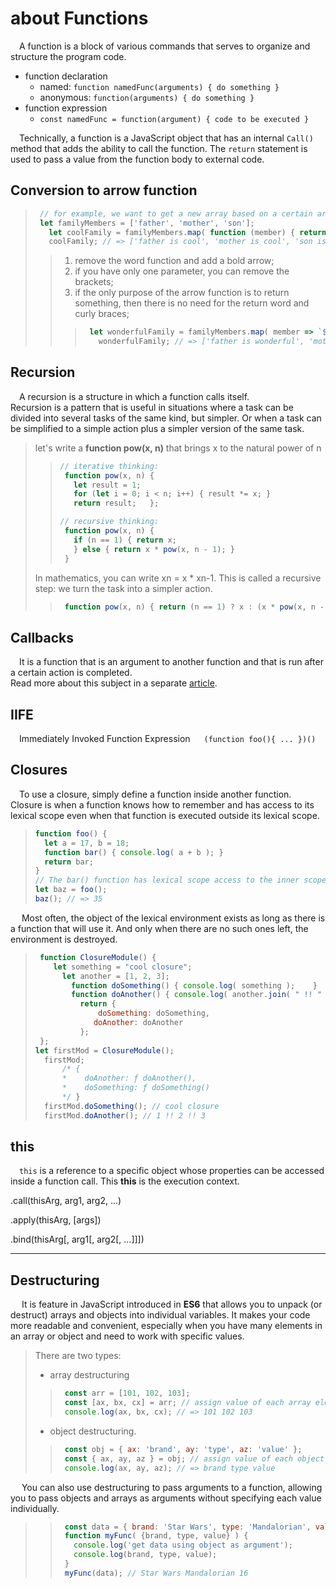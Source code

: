 # about Functions

&emsp;A function is a block of various commands that serves to organize and structure the program code.
* function declaration
  + named: ``function namedFunc(arguments) { do something }``
  + anonymous: ``function(arguments) { do something }``
* function expression
  + ``const namedFunc = function(argument) { code to be executed }``

&emsp;Technically, a function is a JavaScript object that has an internal ``Call()`` method that adds the ability to call the function.
The ``return`` statement is used to pass a value from the function body to external code.

## Conversion to arrow function
> ```javascript
>  // for example, we want to get a new array based on a certain array
>  let familyMembers = ['father', 'mother', 'son'];
>    let coolFamily = familyMembers.map( function (member) { return `${member} is cool`; } );
>    coolFamily; // => ['father is cool', 'mother is cool', 'son is cool']
> ```
> > 1. remove the word function and add a bold arrow;
> > 2. if you have only one parameter, you can remove the brackets;
> > 3. if the only purpose of the arrow function is to return something, then there is no need for the return word and curly braces;
> > > ```javascript
> > >  let wonderfulFamily = familyMembers.map( member => `${member} is wonderful`);
> > >    wonderfulFamily; // => ['father is wonderful', 'mother is wonderful', 'son is wonderful']
> > > ```

## Recursion
&emsp;A recursion is a structure in which a function calls itself.<br>
Recursion is a pattern that is useful in situations where a task can be divided into several tasks of the same kind, but simpler. Or when a task can be simplified to a simple action plus a simpler version of the same task.

> let's write a **function pow(x, n)** that brings x to the natural power of n
> > ```javascript
> > // iterative thinking:
> >  function pow(x, n) {  
> >    let result = 1;
> >    for (let i = 0; i < n; i++) { result *= x; } 
> >    return result;	};
> >
> > // recursive thinking:
> >  function pow(x, n) {
> >    if (n == 1) { return x;
> >    } else { return x * pow(x, n - 1); } 
> >  }
> > ```
> In mathematics, you can write xn = x * xn-1. This is called a recursive step: we turn the task into a simpler action.
> > ```javascript
> >  function pow(x, n) { return (n == 1) ? x : (x * pow(x, n - 1)); }
> > ```

## Callbacks
&emsp;It is a function that is an argument to another function and that is run after a certain action is completed.<br>
Read more about this subject in a separate [article](https://github.com/SKindij/Asynchronous-JS-Nodejs/tree/main/codeApplication).

## IIFE
&emsp;Immediately Invoked Function Expression &emsp; ``(function foo(){ ... })()``


## Closures
&emsp;To use a closure, simply define a function inside another function. Closure is when a function knows how to remember and has access to its lexical scope even when that function is executed outside its lexical scope.
>  ```javascript
>  function foo() {
>    let a = 17, b = 18;
>    function bar() { console.log( a + b ); }
>    return bar;
>  }
>  // The bar() function has lexical scope access to the inner scope of foo().
>  let baz = foo();
>  baz(); // => 35
> ```
&emsp; Most often, the object of the lexical environment exists as long as there is a function that will use it. And only when there are no such ones left, the environment is destroyed.

> ```javascript
>  function ClosureModule() {
>  	  let something = "cool closure";
>	    let another = [1, 2, 3];
>	      function doSomething() { console.log( something );	}
>	      function doAnother() { console.log( another.join( " !! " ) );	}
>	        return {
>		        doSomething: doSomething,
>		       doAnother: doAnother
>	        };
>  };
> let firstMod = ClosureModule();
>   firstMod; 
>       /* {
>       *    doAnother: ƒ doAnother(),
>       *    doSomething: ƒ doSomething()
>       */ }
>   firstMod.doSomething(); // cool closure
>   firstMod.doAnother(); // 1 !! 2 !! 3
> ```




## this
&emsp;``this`` is a reference to a specific object whose properties can be accessed inside a function call.
This **this** is the execution context.

.call(thisArg, arg1, arg2, ...) 

.apply(thisArg, [args]) 

.bind(thisArg[, arg1[, arg2[, ...]]]) 
___

## Destructuring
&emsp; It is feature in JavaScript introduced in **ES6** that allows you to unpack (or destruct) arrays and objects into individual variables. It makes your code more readable and convenient, especially when you have many elements in an array or object and need to work with specific values.
> There are two types: 
> * array destructuring
> >```javascript
> >  const arr = [101, 102, 103]; 
> >  const [ax, bx, cx] = arr; // assign value of each array element to variables ax, bx, and cx
> >  console.log(ax, bx, cx); // => 101 102 103
> >```
> * object destructuring.
> >```javascript
> >  const obj = { ax: 'brand', ay: 'type', az: 'value' };
> >  const { ax, ay, az } = obj; // assign value of each object property to variables ax, ay, az
> >  console.log(ax, ay, az); // => brand type value
> >```

&emsp; You can also use destructuring to pass arguments to a function, allowing you to pass objects and arrays as arguments without specifying each value individually. 
> >```javascript
> >  const data = { brand: 'Star Wars', type: 'Mandalorian', value: 16 };
> >  function myFunc( {brand, type, value} ) {
> >    console.log('get data using object as argument');
> >    console.log(brand, type, value);
> >  }
> >  myFunc(data); // Star Wars Mandalorian 16
> >```




